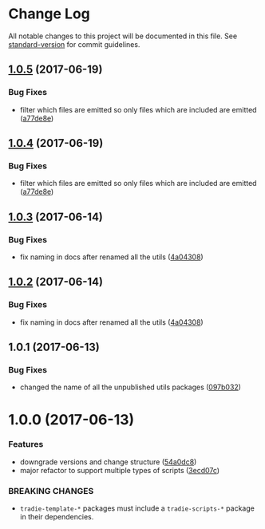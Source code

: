 # Change Log

All notable changes to this project will be documented in this file.
See [standard-version](https://github.com/conventional-changelog/standard-version) for commit guidelines.

<a name="1.0.5"></a>
## [1.0.5](https://github.com/jameslnewell/tradie-v4/compare/tradie-utils-file@1.0.3...tradie-utils-file@1.0.5) (2017-06-19)


### Bug Fixes

* filter which files are emitted so only files which are included are emitted ([a77de8e](https://github.com/jameslnewell/tradie-v4/commit/a77de8e))




<a name="1.0.4"></a>
## [1.0.4](https://github.com/jameslnewell/tradie-v4/compare/tradie-utils-file@1.0.3...tradie-utils-file@1.0.4) (2017-06-19)


### Bug Fixes

* filter which files are emitted so only files which are included are emitted ([a77de8e](https://github.com/jameslnewell/tradie-v4/commit/a77de8e))




<a name="1.0.3"></a>
## [1.0.3](https://github.com/jameslnewell/tradie-v4/compare/tradie-utils-file@1.0.1...tradie-utils-file@1.0.3) (2017-06-14)


### Bug Fixes

* fix naming in docs after renamed all the utils ([4a04308](https://github.com/jameslnewell/tradie-v4/commit/4a04308))




<a name="1.0.2"></a>
## [1.0.2](https://github.com/jameslnewell/tradie-v4/compare/tradie-utils-file@1.0.1...tradie-utils-file@1.0.2) (2017-06-14)


### Bug Fixes

* fix naming in docs after renamed all the utils ([4a04308](https://github.com/jameslnewell/tradie-v4/commit/4a04308))




<a name="1.0.1"></a>
## 1.0.1 (2017-06-13)


### Bug Fixes

* changed the name of all the unpublished utils packages ([097b032](https://github.com/jameslnewell/tradie-v4/commit/097b032))




<a name="1.0.0"></a>
# 1.0.0 (2017-06-13)


### Features

* downgrade versions and change structure ([54a0dc8](https://github.com/jameslnewell/tradie-v4/commit/54a0dc8))
* major refactor to support multiple types of scripts ([3ecd07c](https://github.com/jameslnewell/tradie-v4/commit/3ecd07c))


### BREAKING CHANGES

* `tradie-template-*` packages must include a `tradie-scripts-*` package in their dependencies.
